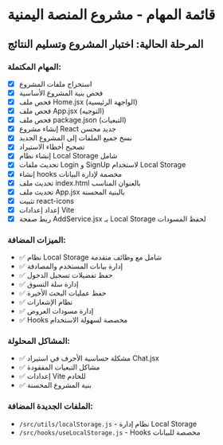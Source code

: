 # قائمة المهام - مشروع المنصة اليمنية

## المرحلة الحالية: اختبار المشروع وتسليم النتائج

### المهام المكتملة:
- [x] استخراج ملفات المشروع
- [x] فحص بنية المشروع الأساسية
- [x] فحص ملف Home.jsx (الواجهة الرئيسية)
- [x] فحص ملف App.jsx (التوجيه)
- [x] فحص ملف package.json (التبعيات)
- [x] إنشاء مشروع React جديد محسن
- [x] نسخ جميع الملفات إلى المشروع الجديد
- [x] تصحيح أخطاء الاستيراد
- [x] إنشاء نظام Local Storage شامل
- [x] تحديث ملفات Login و SignUp لاستخدام Local Storage
- [x] إنشاء hooks مخصمة لإدارة البيانات
- [x] تحديث ملف index.html بالعنوان المناسب
- [x] تحديث ملف App.jsx بالبنية المحسنة
- [x] تثبيت react-icons
- [x] إعداد إعدادات Vite
- [x] ربط صفحة AddService.jsx بـ Local Storage لحفظ المسودات

### الميزات المضافة:
- ✅ نظام Local Storage شامل مع وظائف متقدمة
- ✅ إدارة بيانات المستخدم والمصادقة
- ✅ حفظ تفضيلات تسجيل الدخول
- ✅ إدارة سلة التسوق
- ✅ حفظ عمليات البحث الأخيرة
- ✅ نظام الإشعارات
- ✅ إدارة مسودات العروض
- ✅ Hooks مخصصة لسهولة الاستخدام

### المشاكل المحلولة:
- ✅ مشكلة حساسية الأحرف في استيراد Chat.jsx
- ✅ مشاكل التبعيات المفقودة
- ✅ إعدادات Vite للخادم
- ✅ بنية المشروع المحسنة

### الملفات الجديدة المضافة:
- `/src/utils/localStorage.js` - نظام إدارة Local Storage
- `/src/hooks/useLocalStorage.js` - Hooks مخصصة للبيانات

